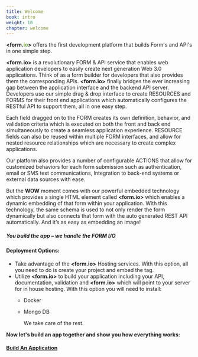 ```yaml
---
title: Welcome
book: intro
weight: 10
chapter: welcome
---
```


**&lt;<span class="text-primary">form</span>.<span class="text-secondary" style="color: #6eb246;">io</span>&gt;** offers the first development platform that builds Form's and API's in one simple step.</p> **&lt;<span class="text-primary">form</span>.<span class="text-secondary">io</span>&gt;** is a revolutionary FORM & API service that enables web application developers to easily create next generation Web 3.0 applications. Think of  as a form builder for developers that also provides them the corresponding APIs. **&lt;form.io&gt;**  finally bridges the ever increasing gap between the application interface and the backend API server.  Developers use our simple drag & drop interface to create RESOURCES  and FORMS for their front end applications which automatically configures the RESTful API to support them, all in one easy step.

Each field dragged on to the FORM creates its own definition, behavior, and validation criteria which is executed on both the front and back end simultaneously to create a seamless application experience. RESOURCE fields can also be reused within multiple FORM interfaces, and allow for nested resource relationships which are necessary to create complex applications.

Our platform also provides a number of configurable ACTIONS that allow for customized behaviors for each form submission such as authentication, email or SMS text communications, Integration to back-end systems or external data sources with ease.

But the **WOW** moment comes with our powerful embedded technology which provides a single HTML element called **&lt;form.io&gt;**  which enables a dynamic embedding of that form within your application.  With this technology, the same schema is used to not only render the form dynamically but also connects that form with the auto generated REST API automatically.  And it’s as easy as embedding an image!

##### You build the app – ***we handle the FORM I/O***

#### Deployment Options:
- Take advantage of the **&lt;form.io&gt;** Hosting services.  With this option, all you need to do is create your project and embed the tag.
- Utilize **&lt;form.io&gt;** to build your application including your API, documentation, validation and **&lt;form.io&gt;** which will point to your server for in house hosting.  With this option you will need to install:
  - Docker
  - Mongo DB

    We take care of the rest.


**Now let's build an app together and show you how everything works:**

#### [**Build An Application**](http://help.form.io/start)
